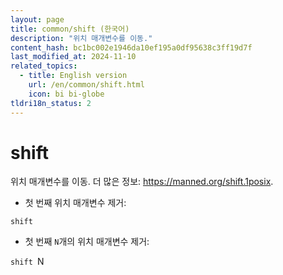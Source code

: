 ```yaml
---
layout: page
title: common/shift (한국어)
description: "위치 매개변수를 이동."
content_hash: bc1bc002e1946da10ef195a0df95638c3ff19d7f
last_modified_at: 2024-11-10
related_topics:
  - title: English version
    url: /en/common/shift.html
    icon: bi bi-globe
tldri18n_status: 2
---
```

# shift

위치 매개변수를 이동.
더 많은 정보: <https://manned.org/shift.1posix>.

- 첫 번째 위치 매개변수 제거:

`shift`

- 첫 번째 `N`개의 위치 매개변수 제거:

`shift `<span class="tldr-var badge badge-pill bg-dark-lm bg-white-dm text-white-lm text-dark-dm font-weight-bold">N</span>
